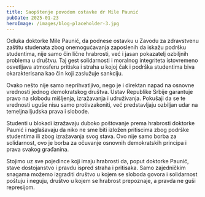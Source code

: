 ```yaml
---
title: Saopštenje povodom ostavke dr Mile Paunić
pubDate: 2025-01-23
heroImage: /images/blog-placeholder-3.jpg
---
```


Odluka doktorke Mile Paunić, da podnese ostavku u Zavodu za zdravstvenu zaštitu studenata zbog onemogućavanja zaposlenih da iskažu podršku studentima, nije samo čin lične hrabrosti, već i jasan pokazatelj ozbiljnih problema u društvu. Taj gest solidarnosti i moralnog integriteta istovremeno osvetljava atmosferu pritiska i straha u kojoj čak i podrška studentima biva okarakterisana kao čin koji zaslužuje sankciju.

Ovako nešto nije samo neprihvatljivo, nego je i direktan napad na osnovne vrednosti jednog demokratskog društva. Ustav Republike Srbije garantuje pravo na slobodu mišljenja, izražavanja i udruživanja. Pokušaji da se te vrednosti uguše nisu samo protivzakoniti, već predstavljaju ozbiljan udar na temeljna ljudska prava i slobode.

Studenti u blokadi izražavaju duboko poštovanje prema hrabrosti doktorke Paunić i naglašavaju da niko ne sme biti izložen pritiscima zbog podrške studentima ili zbog izražavanja svog stava. Ovo nije samo borba za solidarnost, ovo je borba za očuvanje osnovnih demokratskih principa i prava svakog građanina.

Stojimo uz sve pojedince koji imaju hrabrosti da, poput doktorke Paunić, stave dostojanstvo i pravdu ispred straha i pritisaka. Samo zajedničkim snagama možemo izgraditi društvo u kojem se sloboda govora i solidarnost poštuju i neguju, društvo u kojem se hrabrost prepoznaje, a pravda ne guši represijom.
